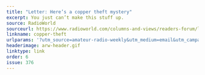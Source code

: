 ```yaml
---
title: "Letter: Here’s a copper theft mystery"
excerpt: You just can’t make this stuff up.
source: RadioWorld
sourceurl: https://www.radioworld.com/columns-and-views/readers-forum/letter-heres-a-copper-theft-mystery
linkname: copper-theft
urlparams: '?utm_source=amateur-radio-weekly&utm_medium=email&utm_campaign=newsletter'
headerimage: arw-header.gif
linktype: link
order: 6
issue: 376
---
```

